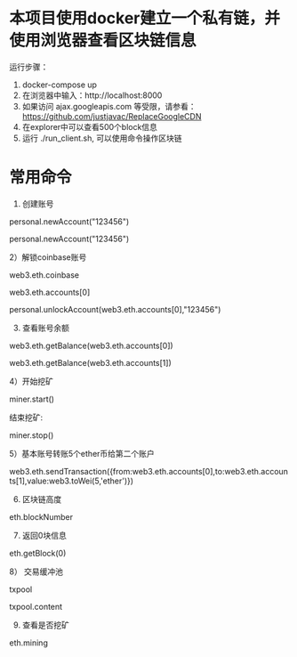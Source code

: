 # 本项目使用docker建立一个私有链，并使用浏览器查看区块链信息
运行步骤：

1) docker-compose up 
2) 在浏览器中输入：http://localhost:8000
3) 如果访问 ajax.googleapis.com 等受限，请参看：https://github.com/justjavac/ReplaceGoogleCDN
4) 在explorer中可以查看500个block信息
5) 运行 ./run_client.sh, 可以使用命令操作区块链

# 常用命令
1) 创建账号

personal.newAccount("123456")

personal.newAccount("123456")

2）解锁coinbase账号

web3.eth.coinbase 

web3.eth.accounts[0]

personal.unlockAccount(web3.eth.accounts[0],"123456")

3) 查看账号余额

web3.eth.getBalance(web3.eth.accounts[0])

web3.eth.getBalance(web3.eth.accounts[1])

4）开始挖矿

miner.start()

结束挖矿:

miner.stop()    

5）基本账号转账5个ether币给第二个账户

web3.eth.sendTransaction({from:web3.eth.accounts[0],to:web3.eth.accounts[1],value:web3.toWei(5,'ether')})

6) 区块链高度

eth.blockNumber

7) 返回0块信息

eth.getBlock(0)

8） 交易缓冲池

txpool

txpool.content

9) 查看是否挖矿

eth.mining 
